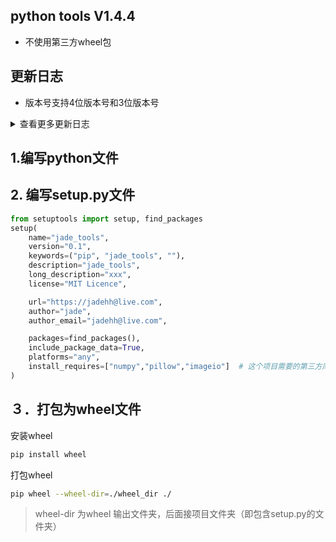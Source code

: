 ##  python tools V1.4.4
* 不使用第三方wheel包

## 更新日志
* 版本号支持4位版本号和3位版本号

<details onclose>
<summary>查看更多更新日志</summary>

* update 支持模型加密解密操作,支持解密直接返回字节流
* 引入新的cffi包
* update 支持不使用图片进行打包
* update 支持python3.7进行打包
* update 路径转换无需判断路径是否真实存在
* update 打包的时候支持文件夹导入
* update 打包成AppImage时候无需icon图标
* update 加入AppImage图标为默认图标
* update Linux打包使用原始的版本号
</details>


## 1.编写python文件

## 2. 编写setup.py文件
```Python
from setuptools import setup, find_packages
setup(
    name="jade_tools",
    version="0.1",
    keywords=("pip", "jade_tools", ""),
    description="jade_tools",
    long_description="xxx",
    license="MIT Licence",

    url="https://jadehh@live.com",
    author="jade",
    author_email="jadehh@live.com",

    packages=find_packages(),
    include_package_data=True,
    platforms="any",
    install_requires=["numpy","pillow","imageio"]  # 这个项目需要的第三方库
)
```
## ３．打包为wheel文件

安装wheel
```bash
pip install wheel
```
打包wheel
```bash
pip wheel --wheel-dir=./wheel_dir ./
```
> wheel-dir 为wheel 输出文件夹，后面接项目文件夹（即包含setup.py的文件夹）